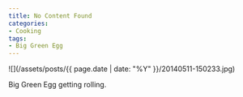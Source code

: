 ```yaml
---
title: No Content Found
categories:
- Cooking
tags:
- Big Green Egg
---
```


![](/assets/posts/{{ page.date | date: "%Y" }}/20140511-150233.jpg)
  



Big Green Egg getting rolling.
